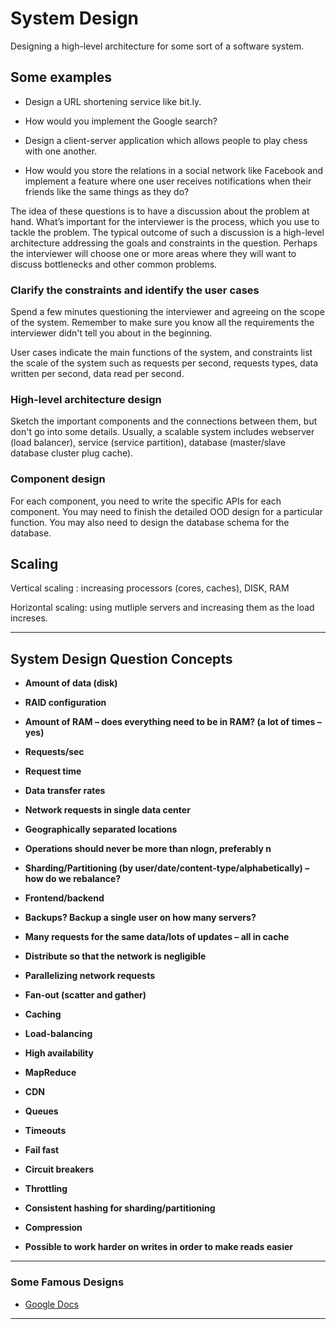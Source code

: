# System Design

Designing a high-level architecture for some sort of a software system.

## Some examples

- Design a URL shortening service like bit.ly.

- How would you implement the Google search?

- Design a client-server application which allows people to play chess with one another.

- How would you store the relations in a social network like Facebook and implement a feature where one user receives notifications when their friends like the same things as they do?

The idea of these questions is to have a discussion about the problem at hand. What’s important for the interviewer is the process, which you use to tackle the problem. The typical outcome of such a discussion is a high-level architecture addressing the goals and constraints in the question. Perhaps the interviewer will choose one or more areas where they will want to discuss bottlenecks and other common problems.

### Clarify the constraints and identify the user cases

Spend a few minutes questioning the interviewer and agreeing on the scope of the system. Remember to make sure you know all the requirements the interviewer didn't tell you about in the beginning.

User cases indicate the main functions of the system, and constraints list the scale of the system such as requests per second, requests types, data written per second, data read per second.

### High-level architecture design

Sketch the important components and the connections between them, but don't go into some details. Usually, a scalable system includes webserver (load balancer), service (service partition), database (master/slave database cluster plug cache).

### Component design

For each component, you need to write the specific APIs for each component. You may need to finish the detailed OOD design for a particular function. You may also need to design the database schema for the database.


## Scaling

Vertical scaling :  increasing processors (cores, caches), DISK, RAM

Horizontal scaling:  using mutliple servers and increasing them as the load increses.

---

## System Design Question Concepts

- **Amount of data (disk)**

- **RAID configuration**

- **Amount of RAM – does everything need to be in RAM? (a lot of times – yes)**

- **Requests/sec**

- **Request time**

- **Data transfer rates**

- **Network requests in single data center**

- **Geographically separated locations**

- **Operations should never be more than nlogn, preferably n**

- **Sharding/Partitioning (by user/date/content-type/alphabetically) – how do we rebalance?**

- **Frontend/backend**

- **Backups? Backup a single user on how many servers?**

- **Many requests for the same data/lots of updates – all in cache**

- **Distribute so that the network is negligible**

- **Parallelizing network requests**

- **Fan-out (scatter and gather)**

- **Caching**

- **Load-balancing**

- **High availability**

- **MapReduce**

- **CDN**

- **Queues**

- **Timeouts**

- **Fail fast**

- **Circuit breakers**

- **Throttling**

- **Consistent hashing for sharding/partitioning**

- **Compression**

- **Possible to work harder on writes in order to make reads easier**

---

### Some Famous Designs

- [Google Docs](http://blog.gainlo.co/index.php/2016/03/22/system-design-interview-question-how-to-design-google-docs/)

---